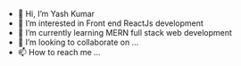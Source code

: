 - 👋 Hi, I’m Yash Kumar
- 👀 I’m interested in Front end ReactJs development
- 🌱 I’m currently learning MERN full stack web development
- 💞️ I’m looking to collaborate on ...
- 📫 How to reach me ...

<!---
YRawani/YRawani is a ✨ special ✨ repository because its `README.md` (this file) appears on your GitHub profile.
You can click the Preview link to take a look at your changes.
--->
